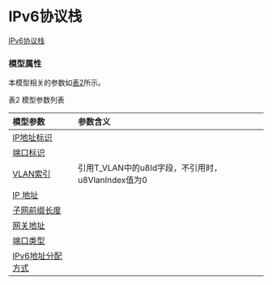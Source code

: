 # IPv6协议栈[IPv6协议栈](#) <br>### 模型属性本模型相关的参数如<a href="#t2">表2</a>所示。表2 模型参数列表<table id = "t2"><thread><tr><th align = "left">模型参数</th><th align = "left">参数含义</th></tr></thread><tbody><tr><td id = "IP地址标识-1"><a href = "IP地址标识-1.html">IP地址标识</a></td><td></td></tr><tr><td id = "端口标识-2"><a href = "端口标识-2.html">端口标识</a></td><td></td></tr><tr><td id = "VLAN索引-3"><a href = "VLAN索引-3.html">VLAN索引</a></td><td>引用T_VLAN中的u8Id字段，不引用时，u8VlanIndex值为0
</td></tr><tr><td id = "IP 地址-4"><a href = "IP 地址-4.html">IP 地址</a></td><td></td></tr><tr><td id = "子网前缀长度-5"><a href = "子网前缀长度-5.html">子网前缀长度</a></td><td></td></tr><tr><td id = "网关地址-6"><a href = "网关地址-6.html">网关地址</a></td><td></td></tr><tr><td id = "端口类型-7"><a href = "端口类型-7.html">端口类型</a></td><td></td></tr><tr><td id = "IPv6地址分配方式-8"><a href = "IPv6地址分配方式-8.html">IPv6地址分配方式</a></td><td></td></tr></tbody></table>